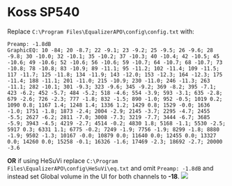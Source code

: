 # Koss SP540
Replace `C:\Program Files\EqualizerAPO\config\config.txt` with:
```
Preamp: -1.8dB
GraphicEQ: 10 -84; 20 -8.7; 22 -9.1; 23 -9.2; 25 -9.5; 26 -9.6; 28 -9.8; 30 -10.0; 32 -10.1; 35 -10.2; 37 -10.3; 40 -10.4; 42 -10.5; 45 -10.6; 49 -10.6; 52 -10.6; 56 -10.6; 59 -10.7; 64 -10.7; 68 -10.7; 73 -10.8; 78 -10.8; 83 -10.9; 89 -11.1; 95 -11.2; 102 -11.4; 109 -11.5; 117 -11.7; 125 -11.8; 134 -11.9; 143 -12.0; 153 -12.3; 164 -12.3; 175 -11.4; 188 -11.1; 201 -11.0; 215 -10.9; 230 -11.0; 246 -11.3; 263 -11.1; 282 -10.1; 301 -9.3; 323 -9.6; 345 -9.2; 369 -8.2; 395 -7.1; 423 -6.2; 452 -5.7; 484 -5.2; 518 -4.6; 554 -3.9; 593 -3.1; 635 -2.8; 679 -2.6; 726 -2.3; 777 -1.8; 832 -1.5; 890 -1.0; 952 -0.5; 1019 0.2; 1090 0.8; 1167 1.4; 1248 1.4; 1336 1.2; 1429 0.8; 1529 -0.0; 1636 -1.0; 1751 -1.8; 1873 -2.4; 2004 -2.9; 2145 -3.7; 2295 -4.7; 2455 -5.5; 2627 -6.2; 2811 -7.0; 3008 -7.3; 3219 -7.7; 3444 -6.7; 3685 -5.9; 3943 -4.5; 4219 -2.7; 4514 -0.2; 4830 1.8; 5168 -1.1; 5530 -2.5; 5917 0.3; 6331 1.1; 6775 -0.2; 7249 -1.9; 7756 -1.9; 8299 -1.8; 8880 -1.9; 9502 -1.3; 10167 -0.0; 10879 0.0; 11640 0.0; 12455 0.0; 13327 0.0; 14260 0.0; 15258 -0.1; 16326 -1.6; 17469 -2.3; 18692 -2.7; 20000 -3.6
```
**OR** if using HeSuVi replace `C:\Program Files\EqualizerAPO\config\HeSuVi\eq.txt` and omit `Preamp: -1.8dB` and instead set Global volume in the UI for both channels to **-18**.
![](https://raw.githubusercontent.com/jaakkopasanen/AutoEq/master/results/SBAF-Serious/innerfidelity/onear/Koss%20SP540/Koss%20SP540.png)